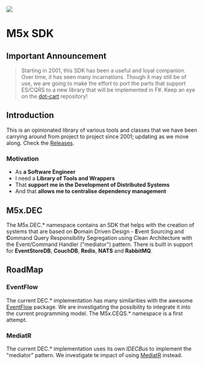 ![](https://discomco.pl/img/discomco-favicon.png)
<br>

# M5x SDK

## Important Announcement
> Starting in 2001, this SDK has been a useful and loyal companion. 
> Over time, it has seen many incarnations.
> Though it may still be of use, we are going to make the effort to port the parts that support ES/CQRS to a new library that will be implemented in F#.
> Keep an eye on the [dot-cart](https://github.com/discomco/dot-cart) repository!

## Introduction

This is an opinionated library of various tools and classes that we have been carrying around from project to project
since 2001; updating as we move along. Check the [Releases](RELEASES.MD).

### Motivation

- As **a Software Engineer**
- I need a **Library of Tools and Wrappers**
- That **support me in the Development of Distributed Systems**
- And that **allows me to centralise dependency management**

## M5x.DEC

The M5x.DEC.* namespace contains an SDK that helps with the creation of systems that are based on
**D**omain Driven Design - **E**vent Sourcing and **C**ommand Query Responsibility Segregation using Clean Architecture
with the Event/Command Handler ("mediator") pattern. 
There is built in support for **EventStoreDB**, **CouchDB**, **Redis**, **NATS** and **RabbitMQ**.

## RoadMap

### EventFlow

The current DEC.* implementation has many similarities with the
awesome [EventFlow](https://github.com/eventflow/EventFlow) package. We are investigating the possibility to integrate
it into the current programming model. The M5x.CEQS.* namespace is a first attempt.

### MediatR

The current DEC.* implementation uses its own *IDECBus* to implement the "mediator" pattern. We investigate te impact of
using [MediatR](https://github.com/jbogard/MediatR) instead.









